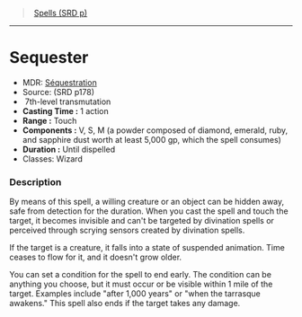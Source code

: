 ﻿---
!SpellItem
Family: SpellVO
Name: Sequester
Type: transmutation
Level: 7
CastingTime: 1 action
Range: Touch
Components: V, S, M (a powder composed of diamond, emerald, ruby, and sapphire dust worth at least 5,000 gp, which the spell consumes)
Duration: Until dispelled
Classes: Wizard
Source: (SRD p178)
AltName: '[Séquestration](hd_spells_sequestration.md)'
Id: spells_vo.md#sequester
ParentLink: spells_vo.md#spells-srd-p
ParentName: Spells (SRD p)
NameLevel: 1
Attributes:
  Name: Sequester
  Markdown: >+
    # <!--Name-->Sequester<!--/Name-->


    - MDR: <!--AltName-->[Séquestration](hd_spells_sequestration.md)<!--/AltName-->

    - Source: <!--Source-->(SRD p178)<!--/Source-->

    -  <!--Level-->7<!--/Level-->th-level <!--Type-->transmutation<!--/Type-->

    - **Casting Time :** <!--CastingTime-->1 action<!--/CastingTime-->

    - **Range :** <!--Range-->Touch<!--/Range-->

    - **Components :** <!--Components-->V, S, M (a powder composed of diamond, emerald, ruby, and sapphire dust worth at least 5,000 gp, which the spell consumes)<!--/Components-->

    - **Duration :** <!--Duration-->Until dispelled<!--/Duration-->

    - Classes: <!--Classes-->Wizard<!--/Classes-->


    ### Description


    By means of this spell, a willing creature or an object can be hidden away, safe from detection for the duration. When you cast the spell and touch the target, it becomes invisible and can't be targeted by divination spells or perceived through scrying sensors created by divination spells.


    If the target is a creature, it falls into a state of suspended animation. Time ceases to flow for it, and it doesn't grow older.


    You can set a condition for the spell to end early. The condition can be anything you choose, but it must occur or be visible within 1 mile of the target. Examples include "after 1,000 years" or "when the tarrasque awakens." This spell also ends if the target takes any damage.

  AltName: '[Séquestration](hd_spells_sequestration.md)'
  Source: (SRD p178)
  Level: 7
  Type: transmutation
  CastingTime: 1 action
  Range: Touch
  Components: V, S, M (a powder composed of diamond, emerald, ruby, and sapphire dust worth at least 5,000 gp, which the spell consumes)
  Duration: Until dispelled
  Classes: Wizard
AttributesDictionary: >+
  Name: Sequester

  Markdown: >+

    # <!--Name-->Sequester<!--/Name-->





    - MDR: <!--AltName-->[Séquestration](hd_spells_sequestration.md)<!--/AltName-->



    - Source: <!--Source-->(SRD p178)<!--/Source-->



    -  <!--Level-->7<!--/Level-->th-level <!--Type-->transmutation<!--/Type-->



    - **Casting Time :** <!--CastingTime-->1 action<!--/CastingTime-->



    - **Range :** <!--Range-->Touch<!--/Range-->



    - **Components :** <!--Components-->V, S, M (a powder composed of diamond, emerald, ruby, and sapphire dust worth at least 5,000 gp, which the spell consumes)<!--/Components-->



    - **Duration :** <!--Duration-->Until dispelled<!--/Duration-->



    - Classes: <!--Classes-->Wizard<!--/Classes-->





    ### Description





    By means of this spell, a willing creature or an object can be hidden away, safe from detection for the duration. When you cast the spell and touch the target, it becomes invisible and can't be targeted by divination spells or perceived through scrying sensors created by divination spells.





    If the target is a creature, it falls into a state of suspended animation. Time ceases to flow for it, and it doesn't grow older.





    You can set a condition for the spell to end early. The condition can be anything you choose, but it must occur or be visible within 1 mile of the target. Examples include "after 1,000 years" or "when the tarrasque awakens." This spell also ends if the target takes any damage.



  AltName: '[Séquestration](hd_spells_sequestration.md)'

  Source: (SRD p178)

  Level: 7

  Type: transmutation

  CastingTime: 1 action

  Range: Touch

  Components: V, S, M (a powder composed of diamond, emerald, ruby, and sapphire dust worth at least 5,000 gp, which the spell consumes)

  Duration: Until dispelled

  Classes: Wizard

---
> [Spells (SRD p)](srd_spells.md)

---

# Sequester

- MDR: [Séquestration](hd_spells_sequestration.md)
- Source: (SRD p178)
-  7th-level transmutation
- **Casting Time :** 1 action
- **Range :** Touch
- **Components :** V, S, M (a powder composed of diamond, emerald, ruby, and sapphire dust worth at least 5,000 gp, which the spell consumes)
- **Duration :** Until dispelled
- Classes: Wizard

### Description

By means of this spell, a willing creature or an object can be hidden away, safe from detection for the duration. When you cast the spell and touch the target, it becomes invisible and can't be targeted by divination spells or perceived through scrying sensors created by divination spells.

If the target is a creature, it falls into a state of suspended animation. Time ceases to flow for it, and it doesn't grow older.

You can set a condition for the spell to end early. The condition can be anything you choose, but it must occur or be visible within 1 mile of the target. Examples include "after 1,000 years" or "when the tarrasque awakens." This spell also ends if the target takes any damage.

